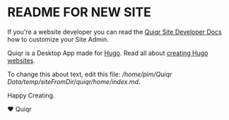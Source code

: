 # README FOR NEW SITE

If you're a website developer you can read the [Quiqr Site Developer
Docs](https://book.quiqr.org/)
how to customize your Site Admin.

Quiqr is a Desktop App made for [Hugo](https://gohugo.io). Read all about
[creating Hugo websites](https://gohugo.io/getting-started/quick-start/).

To change this about text, edit this file: */home/pim/Quiqr Data/temp/siteFromDir/quiqr/home/index.md*.

Happy Creating.

❤️ Quiqr